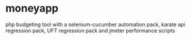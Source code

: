 # moneyapp
php budgeting tool with a selenium-cucumber automation pack, karate api regression pack, UFT regression pack and jmeter performance scripts
